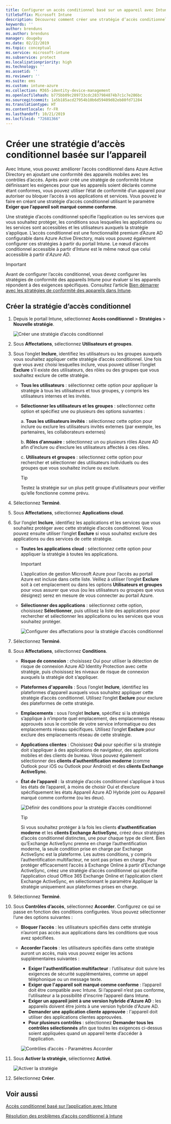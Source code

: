 ```yaml
---
title: Configurer un accès conditionnel basé sur un appareil avec Intune
titleSuffix: Microsoft Intune
description: Découvrez comment créer une stratégie d’accès conditionnel basée sur l’appareil en fonction de la conformité des appareils Microsoft Intune et de la gestion des applications mobiles.
keywords: ''
author: brenduns
ms.author: brenduns
manager: dougeby
ms.date: 02/22/2019
ms.topic: conceptual
ms.service: microsoft-intune
ms.subservice: protect
ms.localizationpriority: high
ms.technology: ''
ms.assetid: ''
ms.reviewer: ''
ms.suite: ems
ms.custom: intune-azure
ms.collection: M365-identity-device-management
ms.openlocfilehash: b775bb09c289733cdc2837984874b7c1c7e286bc
ms.sourcegitcommit: 1a5b185acd27954b10b6d59409d82eb80fd71284
ms.translationtype: HT
ms.contentlocale: fr-FR
ms.lasthandoff: 10/21/2019
ms.locfileid: "72681366"
---
```

# <a name="create-a-device-based-conditional-access-policy"></a>Créer une stratégie d’accès conditionnel basée sur l’appareil

Avec Intune, vous pouvez améliorer l’accès conditionnel dans Azure Active Directory en ajoutant une conformité des appareils mobiles avec les contrôles d’accès. Après avoir créé une stratégie de conformité Intune définissant les exigences pour que les appareils soient déclarés comme étant conformes, vous pouvez utiliser l’état de conformité d’un appareil pour autoriser ou bloquer l’accès à vos applications et services. Vous pouvez le faire en créant une stratégie d’accès conditionnel utilisant le paramètre **Exiger que l’appareil soit marqué comme conforme**.  

Une stratégie d’accès conditionnel spécifie l’application ou les services que vous souhaitez protéger, les conditions sous lesquelles les applications ou les services sont accessibles et les utilisateurs auxquels la stratégie s’applique. L’accès conditionnel est une fonctionnalité premium d’Azure AD configurable dans Azure Active Directory, mais vous pouvez également configurer ces stratégies à partir du portail Intune. Le nœud d’accès conditionnel accessible à partir d’*Intune* est le même nœud que celui accessible à partir d’*Azure AD*.  

> [!IMPORTANT]
> Avant de configurer l’accès conditionnel, vous devez configurer les stratégies de conformité des appareils Intune pour évaluer si les appareils répondent à des exigences spécifiques. Consultez l’article [Bien démarrer avec les stratégies de conformité des appareils dans Intune](device-compliance-get-started.md).

## <a name="create-conditional-access-policy"></a>Créer la stratégie d’accès conditionnel

1. Depuis le portail Intune, sélectionnez **Accès conditionnel** > **Stratégies** > **Nouvelle stratégie**.
   
    ![Créer une stratégie d’accès conditionnel](./media/create-conditional-access-intune/create-ca.png)
 
2. Sous **Affectations**, sélectionnez **Utilisateurs et groupes**. 
3. Sous l’onglet **Inclure**, identifiez les utilisateurs ou les groupes auxquels vous souhaitez appliquer cette stratégie d’accès conditionnel. Une fois que vous avez choisi lesquelles inclure, vous pouvez utiliser l’onglet **Exclure** s’il existe des utilisateurs, des rôles ou des groupes que vous souhaitez exclure de cette stratégie.  
    - **Tous les utilisateurs** : sélectionnez cette option pour appliquer la stratégie à tous les utilisateurs et tous groupes, y compris les utilisateurs internes et les invités.
  
    - **Sélectionner les utilisateurs et les groupes** : sélectionnez cette option et spécifiez une ou plusieurs des options suivantes :
  
      a. **Tous les utilisateurs invités** : sélectionnez cette option pour inclure ou exclure les utilisateurs invités externes (par exemple, les partenaires, les collaborateurs externes)
       
      b. **Rôles d’annuaire** : sélectionnez un ou plusieurs rôles Azure AD afin d’inclure ou d’exclure les utilisateurs affectés à ces rôles.
      
      c. **Utilisateurs et groupes** : sélectionnez cette option pour rechercher et sélectionner des utilisateurs individuels ou des groupes que vous souhaitez inclure ou exclure.
     
       > [!TIP]  
       > Testez la stratégie sur un plus petit groupe d’utilisateurs pour vérifier qu’elle fonctionne comme prévu.
4. Sélectionnez **Terminé**.
5. Sous **Affectations**, sélectionnez **Applications cloud**. 
6. Sur l’onglet **Inclure**, identifiez les applications et les services que vous souhaitez protéger avec cette stratégie d’accès conditionnel. Vous pouvez ensuite utiliser l’onglet **Exclure** si vous souhaitez exclure des applications ou des services de cette stratégie.
    - **Toutes les applications cloud** : sélectionnez cette option pour appliquer la stratégie à toutes les applications.
      > [!IMPORTANT]  
      > L’application de gestion Microsoft Azure pour l’accès au portail Azure est incluse dans cette liste. Veillez à utiliser l’onglet **Exclure** soit à cet emplacement ou dans les options **Utilisateurs et groupes** pour vous assurer que vous (ou les utilisateurs ou groupes que vous désignez) serez en mesure de vous connecter au portail Azure. 

    - **Sélectionner des applications** : sélectionnez cette option, choisissez **Sélectionner**, puis utilisez la liste des applications pour rechercher et sélectionner les applications ou les services que vous souhaitez protéger.
    
      ![Configurer des affectations pour la stratégie d’accès conditionnel](./media/create-conditional-access-intune/create-ca-select-apps.png)

7. Sélectionnez **Terminé**.
8. Sous **Affectations**, sélectionnez **Conditions**.
    - **Risque de connexion** : choisissez Oui pour utiliser la détection de risque de connexion Azure AD Identity Protection avec cette stratégie, puis choisissez les niveaux de risque de connexion auxquels la stratégie doit s’appliquer.
    - **Plateformes d'appareils** : Sous l’onglet **Inclure**, identifiez les plateformes d’appareil auxquels vous souhaitez appliquer cette stratégie d’accès conditionnel. Utilisez l’onglet **Exclure** pour exclure des plateformes de cette stratégie.
    - **Emplacements** : sous l’onglet **Inclure**, spécifiez si la stratégie s’applique à n’importe quel emplacement, des emplacements réseau approuvés sous le contrôle de votre service informatique ou des emplacements réseau spécifiques. Utilisez l’onglet **Exclure** pour exclure des emplacements réseau de cette stratégie. 
    - **Applications clientes** : Choisissez **Oui** pour spécifier si la stratégie doit s’appliquer à des applications de navigateur, des applications mobiles et des clients de bureau. Vous pouvez également sélectionner des **clients d’authentification moderne** (comme Outlook pour iOS ou Outlook pour Android) et des **clients Exchange ActiveSync**.
    - **État de l’appareil** : la stratégie d’accès conditionnel s’applique à tous les états de l’appareil, à moins de choisir Oui et d’exclure spécifiquement les états Appareil Azure AD Hybride joint ou Appareil marqué comme conforme (ou les deux).
    
      ![Définir des conditions pour la stratégie d’accès conditionnel](./media/create-conditional-access-intune/create-ca-device-platforms.png)

      > [!TIP]  
      > Si vous souhaitez protéger à la fois les clients **d’authentification moderne** et les **clients Exchange ActiveSync**, créez deux stratégies d’accès conditionnel distinctes, une pour chaque type de client. Bien qu’Exchange ActiveSync prenne en charge l’authentification moderne, la seule condition prise en charge par Exchange ActiveSync est la plateforme. Les autres conditions, y compris l’authentification multifacteur, ne sont pas prises en charge. Pour protéger efficacement l’accès à Exchange Online à partir d’Exchange ActiveSync, créez une stratégie d’accès conditionnel qui spécifie l’application cloud Office 365 Exchange Online et l’application client Exchange ActiveSync, en sélectionnant le paramètre Appliquer la stratégie uniquement aux plateformes prises en charge.

9. Sélectionnez **Terminé**.
10. Sous **Contrôles d’accès**, sélectionnez **Accorder**. Configurez ce qui se passe en fonction des conditions configurées.  Vous pouvez sélectionner l’une des options suivantes :
    - **Bloquer l’accès** : les utilisateurs spécifiés dans cette stratégie n’auront pas accès aux applications dans les conditions que vous avez spécifiées.
    - **Accorder l’accès** : les utilisateurs spécifiés dans cette stratégie auront un accès, mais vous pouvez exiger les actions supplémentaires suivantes :
      - **Exiger l'authentification multifacteur** : l’utilisateur doit suivre les exigences de sécurité supplémentaires, comme un appel téléphonique ou un message texte.
      - **Exiger que l'appareil soit marqué comme conforme** : l’appareil doit être compatible avec Intune. Si l’appareil n’est pas conforme, l’utilisateur a la possibilité d’inscrire l’appareil dans Intune. 
      - **Exiger un appareil joint à une version hybride d'Azure AD** : les appareils doivent être joints à une version hybride d'Azure AD.
      - **Demander une application cliente approuvée** : l'appareil doit utiliser des applications clientes approuvées. 
      - **Pour plusieurs contrôles** : sélectionnez **Demander tous les contrôles sélectionnés** afin que toutes les exigences ci-dessus soient appliquées quand un appareil tente d’accéder à l’application.
    
      ![Contrôles d’accès - Paramètres Accorder](./media/create-conditional-access-intune/create-ca-grant-access-settings.png)
 
11. Sous **Activer la stratégie**, sélectionnez **Activé**.
     
     ![Activer la stratégie](./media/create-conditional-access-intune/enable-policy.png)

12. Sélectionnez **Créer**.

## <a name="see-also"></a>Voir aussi
[Accès conditionnel basé sur l’application avec Intune](app-based-conditional-access-intune.md)

[Résolution des problèmes d’accès conditionnel à Intune](https://support.microsoft.com/help/4456106)
